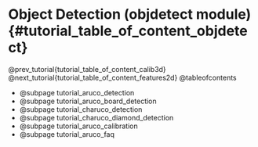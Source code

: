 Object Detection (objdetect module) {#tutorial_table_of_content_objdetect}
==========================================================

@prev_tutorial{tutorial_table_of_content_calib3d}
@next_tutorial{tutorial_table_of_content_features2d}
@tableofcontents

-   @subpage tutorial_aruco_detection
-   @subpage tutorial_aruco_board_detection
-   @subpage tutorial_charuco_detection
-   @subpage tutorial_charuco_diamond_detection
-   @subpage tutorial_aruco_calibration
-   @subpage tutorial_aruco_faq
